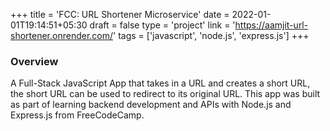 +++
title = 'FCC: URL Shortener Microservice'
date = 2022-01-01T19:14:51+05:30
draft = false
type = 'project'
link = 'https://aamjit-url-shortener.onrender.com/'
tags = ['javascript', 'node.js', 'express.js']
+++

### Overview

A Full-Stack JavaScript App that takes in a URL and creates a short URL, the short URL can be used to redirect to its original URL.
This app was built as part of learning backend development and APIs with Node.js and Express.js from FreeCodeCamp.
